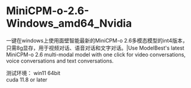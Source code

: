 # MiniCPM-o-2.6-Windows_amd64_Nvidia

一键在windows上使用面壁智能最新的MiniCPM-o 2.6多模态模型的int4版本，只需8g显存，用于视频对话、语音对话和文字对话。|Use ModelBest's latest MiniCPM-o 2.6 multi-modal model with one click for video conversations, voice conversations and text conversations.

测试环境：
win11 64bit<br>
cuda 11.8 or later
